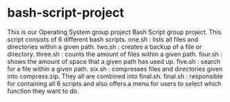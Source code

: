 # bash-script-project
This is our Operating System group project Bash Script group project.
This script consists of 6 different bash scripts.
one.sh : lists all files and directories within a given path.
two.sh : creates a backup of a file or directory.
three.sh : counts the amount of files within a given path.
four.sh : shows the amount of space that a given path has used up.
five.sh : search for a file within a given path.
six.sh : compresses files and directories given into compress.zip.
They all are combined into final.sh.
final.sh : responsible for containing all 6 scripts and also offers a menu for users to select which function they want to do.
